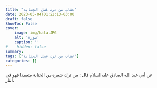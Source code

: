```yaml
---
title: "عقاب من ترك غسل الجنابة"
date: 2023-05-04T01:21:13+03:00
draft: false
ShowToc: False
cover:
    image: img/hala.JPG
    alt: 'صورة'
    caption: ''
#    hidden: false
summary: 
tags: ["عقاب من ترك غسل الجنابة"]
categories: []
---
```

عن 
أبي عبد الله الصادق عليه‌السلام قال : من ترك شعرة من الجنابة متعمدا فهو
في النار.

